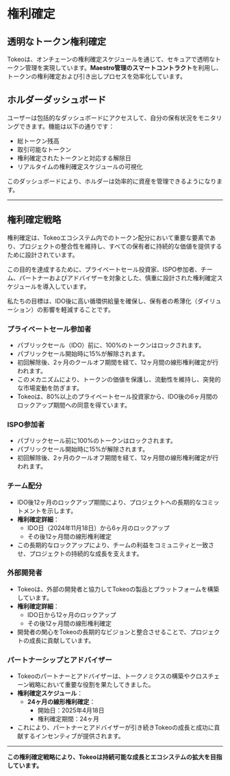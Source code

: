 # **権利確定**

## **透明なトークン権利確定**

Tokeoは、オンチェーンの権利確定スケジュールを通じて、セキュアで透明なトークン管理を実現しています。**Maestro管理のスマートコントラクト**を利用し、トークンの権利確定および引き出しプロセスを効率化しています。

## **ホルダーダッシュボード**
ユーザーは包括的なダッシュボードにアクセスして、自分の保有状況をモニタリングできます。機能は以下の通りです：

- 総トークン残高
- 取引可能なトークン
- 権利確定されたトークンと対応する解除日
- リアルタイムの権利確定スケジュールの可視化

このダッシュボードにより、ホルダーは効率的に資産を管理できるようになります。

---

## **権利確定戦略**
権利確定は、Tokeoエコシステム内でのトークン配分において重要な要素であり、プロジェクトの整合性を維持し、すべての保有者に持続的な価値を提供するために設計されています。

この目的を達成するために、プライベートセール投資家、ISPO参加者、チーム、パートナーおよびアドバイザーを対象とした、慎重に設計された権利確定スケジュールを導入しています。

私たちの目標は、IDO後に高い循環供給量を確保し、保有者の希薄化（ダイリューション）の影響を軽減することです。

### **プライベートセール参加者**
  - パブリックセール（IDO）前に、100%のトークンはロックされます。
  - パブリックセール開始時に15%が解除されます。
  - 初回解除後、2ヶ月のクールオフ期間を経て、12ヶ月間の線形権利確定が行われます。
  - このメカニズムにより、トークンの価値を保護し、流動性を維持し、突発的な市場変動を防ぎます。
  - Tokeoは、80%以上のプライベートセール投資家から、IDO後の6ヶ月間のロックアップ期間への同意を得ています。


### **ISPO参加者**
  - パブリックセール前に100%のトークンはロックされます。
  - パブリックセール開始時に15%が解除されます。
  - 初回解除後、2ヶ月のクールオフ期間を経て、12ヶ月間の線形権利確定が行われます。

### **チーム配分**
  - IDO後12ヶ月のロックアップ期間により、プロジェクトへの長期的なコミットメントを示します。
  - **権利確定詳細**：
    - IDO日（2024年11月18日）から6ヶ月のロックアップ
    - その後12ヶ月間の線形権利確定
  - この長期的なロックアップにより、チームの利益をコミュニティと一致させ、プロジェクトの持続的な成長を支えます。

### **外部開発者**
  - Tokeoは、外部の開発者と協力してTokeoの製品とプラットフォームを構築しています。
  - **権利確定詳細**：
    - IDO日から12ヶ月のロックアップ
    - その後12ヶ月間の線形権利確定
  - 開発者の関心をTokeoの長期的なビジョンと整合させることで、プロジェクトの成長に貢献しています。

### **パートナーシップとアドバイザー**
  - Tokeoのパートナーとアドバイザーは、トークノミクスの構築やクロスチェーン戦略において重要な役割を果たしてきました。
  - **権利確定スケジュール**：
    - **24ヶ月の線形権利確定**：
      - 開始日：2025年4月18日
      - 権利確定期間：24ヶ月
  - これにより、パートナーとアドバイザーが引き続きTokeoの成長と成功に貢献するインセンティブが提供されます。

---

**この権利確定戦略により、Tokeoは持続可能な成長とエコシステムの拡大を目指しています。**